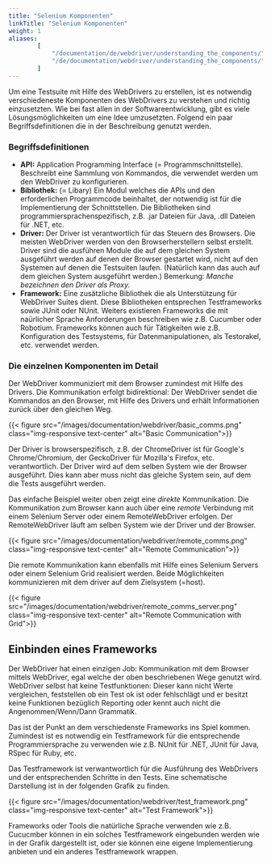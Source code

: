 ```yaml
---
title: "Selenium Komponenten"
linkTitle: "Selenium Komponenten"
weight: 1
aliases: 
        [
            "/documentation/de/webdriver/understanding_the_components/",
            "/de/documentation/webdriver/understanding_the_components/"
        ]
---
```


Um eine Testsuite mit Hilfe des WebDrivers zu erstellen, ist es notwendig
verschiedeneste Komponenten des WebDrivers zu verstehen und richtig 
einzusetzten. Wie bei fast allen in der Softwareentwicklung, gibt es
viele Lösungsmöglichkeiten um eine Idee umzusetzten. Folgend ein paar 
Begriffsdefinitionen die in der Beschreibung genutzt werden.
 
### Begriffsdefinitionen

* **API:** Application Programming Interface (= Programmschnittstelle). Beschreibt
eine Sammlung von Kommandos, die verwendet werden um den WebDriver zu 
konfigurieren.
* **Bibliothek:** (= Libary) Ein Modul welches die APIs und den erforderlichen
Programmcode beinhaltet, der notwendig ist für die Implementierung der 
Schnittstellen. Die Bibliotheken sind programmiersprachenspezifisch, 
z.B. .jar Dateien für Java, .dll Dateien für .NET, etc. 
* **Driver:** Der Driver ist verantwortlich für das Steuern des Browsers. 
Die meisten WebDriver werden von den Browserherstellern selbst erstellt. 
Driver sind die ausführen Module die auf dem gleichen System ausgeführt werden
auf denen der Browser gestartet wird, nicht auf den Systemen auf denen die 
Testsuiten laufen. (Natürlich kann das auch auf dem gleichen System ausgeführt werden.)
Bemerkung: _Manche bezeichnen den Driver als Proxy._
* **Framework:** Eine zusätzliche Bibliothek die als Unterstützung für
WebDriver Suites dient. Diese Bibliotheken entsprechen Testframeworks
sowie JUnit oder NUnit. Weiters existieren Frameworks die mit naürlicher 
Sprache Anforderungen beschreiben wie z.B. Cucumber oder Robotium. Frameworks 
können auch für Tätigkeiten wie z.B. Konfiguration des Testsystems, 
für Datenmanipulationen, als Testorakel, etc. verwendet werden.

### Die einzelnen Komponenten im Detail
Der WebDriver kommuniziert mit dem Browser zumindest mit Hilfe des Drivers. 
Die Kommunikation erfolgt bidirektional: Der WebDriver sendet die Kommandos
an den Browser, mit Hilfe des Drivers und erhält Informationen zurück über 
den gleichen Weg.

{{< figure src="/images/documentation/webdriver/basic_comms.png" class="img-responsive text-center" alt="Basic Communication">}}

Der Driver is browserspezifisch, z.B. der ChromeDriver ist für Google's
Chrome/Chromium, der GeckoDriver für Mozilla's Firefox, etc. verantwortlich.
Der Driver wird auf dem selben System wie der Browser ausgeführt. Dies
kann aber muss nicht das gleiche System sein, auf dem die Tests ausgeführt 
werden.

Das einfache Beispiel weiter oben zeigt eine _direkte_ Kommunikation. 
Die Kommunikation zum Browser kann auch über eine _remote_ Verbindung mit einem 
Selenium Server oder einem RemoteWebDriver erfolgen. Der RemoteWebDriver
läuft am selben System wie der Driver und der Browser.

{{< figure src="/images/documentation/webdriver/remote_comms.png" class="img-responsive text-center" alt="Remote Communication">}}

Die remote Kommunikation kann ebenfalls mit Hilfe eines Selenium Servers 
oder einem Selenium Grid realisiert werden. Beide Möglichkeiten kommunizieren
mit dem driver auf dem Zielsystem (=host).

{{< figure src="/images/documentation/webdriver/remote_comms_server.png" class="img-responsive text-center" alt="Remote Communication with Grid">}}

## Einbinden eines Frameworks

Der WebDriver hat einen einzigen Job: Kommunikation mit dem Browser mittels
WebDriver, egal welche der oben beschriebenen Wege genutzt wird. WebDriver selbst 
hat keine Testfunktionen: Dieser kann nicht Werte vergleichen, 
feststellen ob ein Test ok ist oder fehlschlägt und er besitzt keine Funktionen
bezüglich Reporting oder kennt auch nicht die Angenommen/Wenn/Dann Grammatik.

Das ist der Punkt an dem verschiedenste Frameworks ins Spiel kommen. Zumindest
ist es notwendig ein Testframework für die entsprechende Programmiersprache
zu verwenden wie z.B. NUnit für .NET, JUnit für Java, RSpec für Ruby, etc.

Das Testframework ist verwantwortlich für die Ausführung des WebDrivers und 
der entsprechenden Schritte in den Tests. Eine schematische Darstellung ist in
der folgenden Grafik zu finden.

{{< figure src="/images/documentation/webdriver/test_framework.png" class="img-responsive text-center" alt="Test Framework">}}

Frameworks oder Tools die natürliche Sprache verwenden wie z.B. Cucucmber
können in ein solches Testframework eingebunden werden wie in der Grafik 
dargestellt ist, oder sie können eine eigene Implementierung anbieten 
und ein anderes Testframework wrappen.
